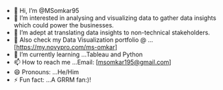 - 👋 Hi, I’m @MSomkar95
- 👀 I’m interested in analysing and visualizing data to gather data insights which could power the businesses.
- 👀 I’m adept at translating data insights to non-technical stakeholders.
- 👀 Also check my Data Visualization portfolio @ ... [https://my.novypro.com/ms-omkar] 
- 🌱 I’m currently learning ...Tableau and Python 
- 📫 How to reach me ...Email: [msomkar195@gmail.com] 
- 😄 Pronouns: ...He/Him
- ⚡ Fun fact: ...A GRRM fan:)! 

<!---
MSomkar95/MSomkar95 is a ✨ special ✨ repository because its `README.md` (this file) appears on your GitHub profile.
You can click the Preview link to take a look at your changes.
--->
